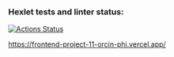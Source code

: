 ### Hexlet tests and linter status:
[![Actions Status](https://github.com/dotnil/frontend-project-11/actions/workflows/hexlet-check.yml/badge.svg)](https://github.com/dotnil/frontend-project-11/actions)

https://frontend-project-11-orcin-phi.vercel.app/
